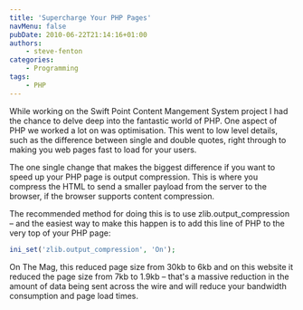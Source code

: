 ```yaml
---
title: 'Supercharge Your PHP Pages'
navMenu: false
pubDate: 2010-06-22T21:14:16+01:00
authors:
    - steve-fenton
categories:
    - Programming
tags:
    - PHP
---
```


While working on the Swift Point Content Mangement System project I had the chance to delve deep into the fantastic world of PHP. One aspect of PHP we worked a lot on was optimisation. This went to low level details, such as the difference between single and double quotes, right through to making you web pages fast to load for your users.

The one single change that makes the biggest difference if you want to speed up your PHP page is output compression. This is where you compress the HTML to send a smaller payload from the server to the browser, if the browser supports content compression.

The recommended method for doing this is to use zlib.output\_compression – and the easiest way to make this happen is to add this line of PHP to the very top of your PHP page:

```php
ini_set('zlib.output_compression', 'On');
```

On The Mag, this reduced page size from 30kb to 6kb and on this website it reduced the page size from 7kb to 1.9kb – that's a massive reduction in the amount of data being sent across the wire and will reduce your bandwidth consumption and page load times.
